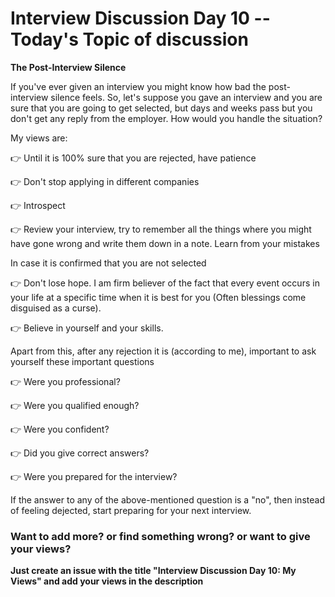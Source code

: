 # Interview Discussion Day 10 -- Today's Topic of discussion

**The Post-Interview Silence**

If you've ever given an interview you might know how bad the post-interview silence feels. So, let's suppose you gave an interview and you are sure that you are going to get selected, but days and weeks pass but you don't get any reply from the employer. How would you handle the situation?

My views are:

👉 Until it is 100% sure that you are rejected, have patience

👉 Don't stop applying in different companies

👉 Introspect

👉 Review your interview, try to remember all the things where you might have gone wrong and write them down in a note. Learn from your mistakes

In case it is confirmed that you are not selected

👉 Don't lose hope. I am firm believer of the fact that every event occurs in your life at a specific time when it is best for you (Often blessings come disguised as a curse). 

👉 Believe in yourself and your skills.

Apart from this, after any rejection it is (according to me), important to ask yourself these important questions

👉 Were you professional?

👉 Were you qualified enough?

👉 Were you confident?

👉 Did you give correct answers?

👉 Were you prepared for the interview?

If the answer to any of the above-mentioned question is a "no", then instead of feeling dejected, start preparing for your next interview.

### Want to add more? or find something wrong? or want to give your views?

**Just create an issue with the title "Interview Discussion Day 10: My Views" and add your views in the description**